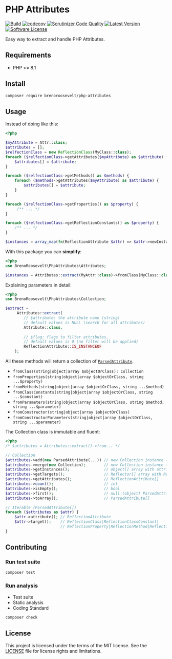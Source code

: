 # PHP Attributes
[![Build](https://github.com/brenoroosevelt/php-attributes/actions/workflows/ci.yml/badge.svg)](https://github.com/brenoroosevelt/php-attributes/actions/workflows/ci.yml)
[![codecov](https://codecov.io/gh/brenoroosevelt/php-attributes/branch/main/graph/badge.svg?token=S1QBA18IBX)](https://codecov.io/gh/brenoroosevelt/php-attributes)
[![Scrutinizer Code Quality](https://scrutinizer-ci.com/g/brenoroosevelt/php-attributes/badges/quality-score.png?b=main)](https://scrutinizer-ci.com/g/brenoroosevelt/php-attributes/?branch=main)
[![Latest Version](https://img.shields.io/github/release/brenoroosevelt/php-attributes.svg?style=flat)](https://github.com/brenoroosevelt/php-attributes/releases)
[![Software License](https://img.shields.io/badge/license-MIT-brightgreen.svg?style=flat)](LICENSE.md)

Easy way to extract and handle PHP Attributes.

## Requirements

* PHP >= 8.1

## Install 

```bash
composer require brenoroosevelt/php-attributes
```

## Usage
Instead of doing like this:

```php
<?php

$myAttribute = Attr::class;
$attributes = [];
$relfectionClass = new ReflectionClass(MyClass::class);
foreach ($relfectionClass->getAttributes($myAttribute) as $attribute) {
    $attributes[] = $attribute;
}

foreach ($relfectionClass->getMethods() as $methods) {
    foreach ($methods->getAttributes($myAttribute) as $attribute) {
        $attributes[] = $attribute;
    }
}

foreach ($relfectionClass->getProperties() as $property) {
     /** ... */
}

foreach ($relfectionClass->getReflectionConstants() as $property) {
    /** ... */
}

$instances = array_map(fn(ReflectionAttribute $attr) => $attr->newInstance(), $attributes);
```
With this package you can **simplify**:

```php
<?php
use BrenoRoosevelt\PhpAttributes\Attributes;

$instances = Attributes::extract(MyAttr::class)->fromClass(MyClass::class)->getInstances();
```
Explaining parameters in detail:

```php
<?php
use BrenoRoosevelt\PhpAttributes\Collection;

$extract = 
     Attributes::extract(
        // $attribute: the attribute name (string)
        // default values is NULL (search for all attributes)
        Attribute::class,
        
        // $flag: flags to filter attributes.     
        // default values is 0 (no filter will be applied)
        ReflectionAttribute::IS_INSTANCEOF
    );
```
All these methods will return a collection of [`ParsedAttribute`](src/ParsedAttribute.php).

 * `fromClass(string|object|array $objectOrClass): Collection`
 * `fromProperties(string|object|array $objectOrClass, string ...$property)`
 * `fromMethods(string|object|array $objectOrClass, string ...$method)`
 * `fromClassConstants(string|object|array $objectOrClass, string ...$constant)`
 * `fromParameters(string|object|array $objectOrClass, string $method, string ...$parameter)`
 * `fromConstructor(string|object|array $objectOrClass)`
 * `fromConstructorParameters(string|object|array $objectOrClass, string ...$parameter)`
   
The Collection class is immutable and fluent:

```php
<?php
/* $attributes = Attributes::extract()->from... */ 

// Collection
$attributes->add(new ParsedAttribute(...)) // new Collection instance (immutable)
$attributes->merge(new Collection);        // new Collection instance (immutable)
$attributes->getInstances();               // object[] array with attributes instances
$attributes->getTargets();                 // Reflector[] array with Reflection objects target by attributes
$attributes->getAttributes();              // ReflectionAttribute[]
$attributes->count();                      // int
$attributes->isEmpty();                    // bool
$attributes->first();                      // null|(object) ParsedAttribute
$attributes->toArray();                    // ParsedAttribute[]

// Iterable (ParsedAttribute[])
foreach ($attributes as $attr) {
    $attr->attribute(); // ReflectionAttribute
    $attr->target();    // ReflectionClass|ReflectionClassConstant|
                        // ReflectionProperty|ReflectionMethod|ReflectionParameter
}

```


## Contributing

### Run test suite
```bash
composer test
```

### Run analysis
* Test suite
* Static analysis
* Coding Standard

```bash
composer check
```
## License

This project is licensed under the terms of the MIT license. See the [LICENSE](LICENSE.md) file for license rights and limitations.